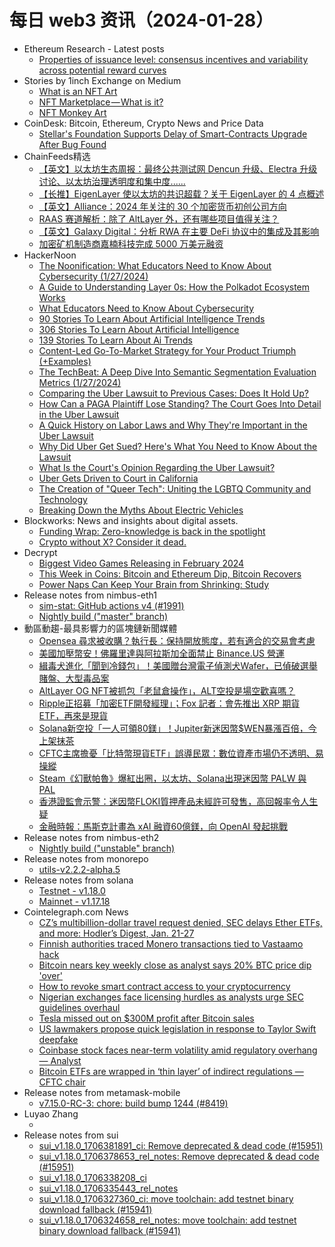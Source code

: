 # 每日 web3 资讯（2024-01-28）

- Ethereum Research - Latest posts
  - [Properties of issuance level: consensus incentives and variability across potential reward curves](https://ethresear.ch/t/properties-of-issuance-level-consensus-incentives-and-variability-across-potential-reward-curves/18448#post_9)
- Stories by 1inch Exchange on Medium
  - [What is an NFT Art](https://medium.com/nft-art/what-is-an-nft-art-2e17675aef65?source=rss-c4f4cadf8a31------2)
  - [NFT Marketplace — What is it?](https://medium.com/nft-marketplace/nft-marketplace-what-is-it-1641b36f0e15?source=rss-c4f4cadf8a31------2)
  - [NFT Monkey Art](https://medium.com/nft-art/nft-monkey-art-3c0036f349de?source=rss-c4f4cadf8a31------2)
- CoinDesk: Bitcoin, Ethereum, Crypto News and Price Data
  - [Stellar's Foundation Supports Delay of Smart-Contracts Upgrade After Bug Found](https://www.coindesk.com/tech/2024/01/27/stellars-foundation-supports-delay-of-smart-contracts-upgrade-after-bug-found/?utm_medium=referral&utm_source=rss&utm_campaign=headlines)
- ChainFeeds精选
  - [【英文】以太坊生态周报：最终公共测试网 Dencun 升级、Electra 升级讨论、以太坊治理透明度和集中度......](https://weekinethereumnews.com/week-in-ethereum-news-january-27-2024/)
  - [【长推】EigenLayer 使以太坊的共识超载？关于 EigenLayer 的 4 点概述](https://twitter.com/Elegy4TheArctic/status/1750800019521978856)
  - [【英文】Alliance：2024 年关注的 30 个加密货币初创公司方向](https://twitter.com/alliancedao/status/1750602053427020130)
  - [RAAS 赛道解析：除了 AltLayer 外，还有哪些项目值得关注？](https://mp.weixin.qq.com/s/rU6IYVbJp4BnmHFm4jVcJw)
  - [【英文】Galaxy Digital：分析 RWA 在主要 DeFi 协议中的集成及其影响](https://www.galaxy.com/insights/research/rwas-and-their-impact-on-defi/)
  - [加密矿机制造商嘉楠科技完成 5000 万美元融资](https://www.theblock.co/post/274602/mining-rig-maker-canaan-raises-50-million-in-preferred-shares-financing)
- HackerNoon
  - [The Noonification: What Educators Need to Know About Cybersecurity (1/27/2024)](https://hackernoon.com/1-27-2024-noonification?source=rss)
  - [A Guide to Understanding Layer 0s: How the Polkadot Ecosystem Works](https://hackernoon.com/a-guide-to-understanding-layer-0s-how-the-polkadot-ecosystem-works?source=rss)
  - [What Educators Need to Know About Cybersecurity](https://hackernoon.com/what-educators-need-to-know-about-cybersecurity?source=rss)
  - [90 Stories To Learn About Artificial Intelligence Trends](https://hackernoon.com/90-stories-to-learn-about-artificial-intelligence-trends?source=rss)
  - [306 Stories To Learn About Artificial Intelligence](https://hackernoon.com/306-stories-to-learn-about-artificial-intelligence?source=rss)
  - [139 Stories To Learn About Ai Trends](https://hackernoon.com/139-stories-to-learn-about-ai-trends?source=rss)
  - [Content-Led Go-To-Market Strategy for Your Product Triumph (+Examples)](https://hackernoon.com/content-led-go-to-market-strategy-for-your-product-triumph-examples?source=rss)
  - [The TechBeat: A Deep Dive Into Semantic Segmentation Evaluation Metrics (1/27/2024)](https://hackernoon.com/1-27-2024-techbeat?source=rss)
  - [Comparing the Uber Lawsuit to Previous Cases: Does It Hold Up?](https://hackernoon.com/comparing-the-uber-lawsuit-to-previous-cases-does-it-hold-up?source=rss)
  - [How Can a PAGA Plaintiff Lose Standing? The Court Goes Into Detail in the Uber Lawsuit](https://hackernoon.com/how-can-a-paga-plaintiff-lose-standing-the-court-goes-into-detail-in-the-uber-lawsuit?source=rss)
  - [A Quick History on Labor Laws and Why They're Important in the Uber Lawsuit](https://hackernoon.com/a-quick-history-on-labor-laws-and-why-theyre-important-in-the-uber-lawsuit?source=rss)
  - [Why Did Uber Get Sued? Here's What You Need to Know About the Lawsuit](https://hackernoon.com/why-did-uber-get-sued-heres-what-you-need-to-know-about-the-lawsuit?source=rss)
  - [What Is the Court's Opinion Regarding the Uber Lawsuit?](https://hackernoon.com/what-is-the-courts-opinion-regarding-the-uber-lawsuit?source=rss)
  - [Uber Gets Driven to Court in California](https://hackernoon.com/uber-gets-driven-to-court-in-california?source=rss)
  - [The Creation of "Queer Tech": Uniting the LGBTQ Community and Technology](https://hackernoon.com/the-creation-of-queer-tech-uniting-the-lgbtq-community-and-technology?source=rss)
  - [Breaking Down the Myths About Electric Vehicles](https://hackernoon.com/breaking-down-the-myths-about-electric-vehicles?source=rss)
- Blockworks: News and insights about digital assets.
  - [Funding Wrap: Zero-knowledge is back in the spotlight](https://blockworks.co/news/funding-zero-knowledge-in-spotlight)
  - [Crypto without X? Consider it dead.](https://blockworks.co/news/crypto-without-x-twitter-dead)
- Decrypt
  - [Biggest Video Games Releasing in February 2024](https://decrypt.co/214481/biggest-video-games-releasing-february-2024)
  - [This Week in Coins: Bitcoin and Ethereum Dip, Bitcoin Recovers](https://decrypt.co/214413/this-week-in-coins-bitcoin-and-ethereum-dip-bitcoin-recovers)
  - [Power Naps Can Keep Your Brain from Shrinking: Study](https://decrypt.co/214485/power-naps-can-keep-your-brain-from-shrinking-study)
- Release notes from nimbus-eth1
  - [sim-stat: GitHub actions v4 (#1991)](https://github.com/status-im/nimbus-eth1/releases/tag/sim-stat)
  - [Nightly build ("master" branch)](https://github.com/status-im/nimbus-eth1/releases/tag/nightly)
- 動區動趨-最具影響力的區塊鏈新聞媒體
  - [Opensea 尋求被收購？執行長：保持開放態度，若有適合的交易會考慮](https://www.blocktempo.com/opensea-ceo-says-open-to-acquisitions/)
  - [美國加壓幣安！佛羅里達與阿拉斯加全面禁止 Binance.US 營運](https://www.blocktempo.com/binance-us-faces-bans-in-florida-and-alaska/)
  - [緝毒犬進化「聞到冷錢包」！美國贈台灣電子偵測犬Wafer，已偵破選舉賭盤、大型毒品案](https://www.blocktempo.com/taiwans-first-electronic-product-detection-dog-wafer/)
  - [AltLayer OG NFT被抓包「老鼠倉操作」，ALT空投是場空歡喜嗎？](https://www.blocktempo.com/altlayer-team-may-be-involved-in-airdrop-manipulation/)
  - [Ripple正招募「加密ETF開發經理」；Fox 記者：會先推出 XRP 期貨 ETF，再來是現貨](https://www.blocktempo.com/ripple-recruits-senior-business-development-institutional-defi-manager-to-prepare-for-xrp-etf-application/)
  - [Solana新空投「一人可領80鎂」！Jupiter新迷因幣$WEN暴漲百倍，今上架抹茶](https://www.blocktempo.com/solana-launches-new-coin-wen-airdrop-on-jupiter-lfg-launchpad/)
  - [CFTC主席擔憂「比特幣現貨ETF」誤導民眾：數位資產市場仍不透明、易操縱](https://www.blocktempo.com/cftc-chairman-expresses-concerns-about-bitcoin-spot-etf/)
  - [Steam《幻獸帕魯》爆紅出圈，以太坊、Solana出現迷因幣 PALW 與 PAL](https://www.blocktempo.com/palworld-related-meme-coins-appear-on-ethereum-and-solana/)
  - [香港證監會示警：迷因幣FLOKI質押產品未經許可發售，高回報率令人生疑](https://www.blocktempo.com/sfc-puts-floki-staking-product-on-suspicious-list/)
  - [金融時報：馬斯克計畫為 xAI 融資60億鎂，向 OpenAI 發起挑戰](https://www.blocktempo.com/musk-tries-to-raise-6-billion-for-xai/)
- Release notes from nimbus-eth2
  - [Nightly build ("unstable" branch)](https://github.com/status-im/nimbus-eth2/releases/tag/nightly)
- Release notes from monorepo
  - [utils-v2.2.2-alpha.5](https://github.com/connext/monorepo/releases/tag/utils-v2.2.2-alpha.5)
- Release notes from solana
  - [Testnet - v1.18.0](https://github.com/solana-labs/solana/releases/tag/v1.18.0)
  - [Mainnet - v1.17.18](https://github.com/solana-labs/solana/releases/tag/v1.17.18)
- Cointelegraph.com News
  - [CZ’s multibillion-dollar travel request denied, SEC delays Ether ETFs, and more: Hodler’s Digest, Jan. 21-27](https://cointelegraph.com/magazine/czs-multibillion-dollar-travel-request-denied-sec-delays-ether-etfs-and-more-hodlers-digest-jan-21-27/)
  - [Finnish authorities traced Monero transactions tied to Vastaamo hack](https://cointelegraph.com/news/finnish-authorities-traced-monero-vastaamo-hack)
  - [Bitcoin nears key weekly close as analyst says 20% BTC price dip &#039;over&#039;](https://cointelegraph.com/news/bitcoin-weekly-close-analyst-20-btc-price-dip-over)
  - [How to revoke smart contract access to your cryptocurrency](https://cointelegraph.com/news/how-to-revoke-smart-contract-access-to-your-cryptocurrency)
  - [Nigerian exchanges face licensing hurdles as analysts urge SEC guidelines overhaul](https://cointelegraph.com/news/nigerian-exchanges-face-licensing-hurdles-as-analysts-urge-sec-guidelines-overhaul)
  - [Tesla missed out on $300M profit after Bitcoin sales](https://cointelegraph.com/news/tesla-missed-out-300m-profit-bitcoin-sales)
  - [US lawmakers propose quick legislation in response to Taylor Swift deepfake](https://cointelegraph.com/news/us-lawmakers-propose-quick-legislation-in-response-to-taylor-swift-deepfake)
  - [Coinbase stock faces near-term volatility amid regulatory overhang — Analyst](https://cointelegraph.com/news/coinbase-stock-volatility-regulations-oppenheimer)
  - [Bitcoin ETFs are wrapped in ‘thin layer’ of indirect regulations — CFTC chair](https://cointelegraph.com/news/bitcoin-etfs-indirect-regulations-cftc-chair)
- Release notes from metamask-mobile
  - [v7.15.0-RC-3: chore: build bump 1244 (#8419)](https://github.com/MetaMask/metamask-mobile/releases/tag/v7.15.0-RC-3)
- Luyao Zhang
  - [](https://zhangluyao.com/blog/amateurs/)
- Release notes from sui
  - [sui_v1.18.0_1706381891_ci: Remove deprecated & dead code (#15951)](https://github.com/MystenLabs/sui/releases/tag/sui_v1.18.0_1706381891_ci)
  - [sui_v1.18.0_1706378653_rel_notes: Remove deprecated & dead code (#15951)](https://github.com/MystenLabs/sui/releases/tag/sui_v1.18.0_1706378653_rel_notes)
  - [sui_v1.18.0_1706338208_ci](https://github.com/MystenLabs/sui/releases/tag/sui_v1.18.0_1706338208_ci)
  - [sui_v1.18.0_1706335443_rel_notes](https://github.com/MystenLabs/sui/releases/tag/sui_v1.18.0_1706335443_rel_notes)
  - [sui_v1.18.0_1706327360_ci: move toolchain: add testnet binary download fallback (#15941)](https://github.com/MystenLabs/sui/releases/tag/sui_v1.18.0_1706327360_ci)
  - [sui_v1.18.0_1706324658_rel_notes: move toolchain: add testnet binary download fallback (#15941)](https://github.com/MystenLabs/sui/releases/tag/sui_v1.18.0_1706324658_rel_notes)
